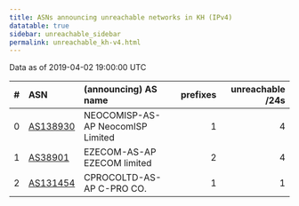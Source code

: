 ```yaml
---
title: ASNs announcing unreachable networks in KH (IPv4)
datatable: true
sidebar: unreachable_sidebar
permalink: unreachable_kh-v4.html
---
```


Data as of 2019-04-02 19:00:00 UTC


<div class="datatable-begin"></div>

|   # | ASN                                      | (announcing) AS name              |   prefixes |   unreachable /24s |
|----:|:-----------------------------------------|:----------------------------------|-----------:|-------------------:|
|   0 | [AS138930](unreachable_AS138930-v4.html) | NEOCOMISP-AS-AP NeocomISP Limited |          1 |                  4 |
|   1 | [AS38901](unreachable_AS38901-v4.html)   | EZECOM-AS-AP EZECOM limited       |          2 |                  4 |
|   2 | [AS131454](unreachable_AS131454-v4.html) | CPROCOLTD-AS-AP C-PRO CO.         |          1 |                  1 |

<div class="datatable-end"></div>